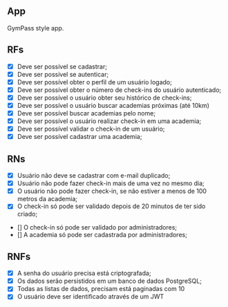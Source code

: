 ## App

GymPass style app.

## RFs
- [x] Deve ser possível se cadastrar;
- [x] Deve ser possível se autenticar;
- [x] Deve ser possível obter o perfil de um usuário logado;
- [x] Deve ser possível obter o número de check-ins do usuário autenticado;
- [x] Deve ser possível o usuário obter seu histórico de check-ins;
- [x] Deve ser possível o usuário buscar academias próximas (até 10km)
- [x] Deve ser possível buscar academias pelo nome;
- [x] Deve ser possível o usuário realizar check-in em uma academia;
- [x] Deve ser possível validar o check-in de um usuário;
- [x] Deve ser possível cadastrar uma academia;

## RNs
- [x] Usuário não deve se cadastrar com e-mail duplicado;
- [x] Usuário não pode fazer check-in mais de uma vez no mesmo dia;
- [x] O usuário não pode fazer check-in, se não estiver a menos de 100 metros da academia;
- [x] O check-in só pode ser validado depois de 20 minutos de ter sido criado;
- [] O check-in só pode ser validado por administradores;
- [] A academia só pode ser cadastrada por administradores;

## RNFs
- [x] A senha do usuário precisa está criptografada;
- [x] Os dados serão persistidos em um banco de dados PostgreSQL;
- [x] Todas as listas de dados, precisam está paginadas com 10
- [x] O usuário deve ser identificado através de um JWT